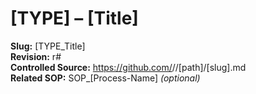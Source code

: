 # **[TYPE] – [Title]**

**Slug:** [TYPE_Title]  
**Revision:** r#  
**Controlled Source:** https://github.com/<org>/<repo>/[path]/[slug].md  
**Related SOP:** SOP_[Process-Name] _(optional)_
